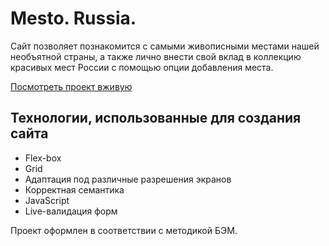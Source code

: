 
# Mesto. Russia.

Сайт позволяет познакомится с самыми живописными местами нашей необъятной страны, а также лично внести свой вклад
в коллекцию красивых мест России с помощью опции добавления
места.

[Посмотреть проект вживую](https://alexmrgt.github.io/mesto/)

## Технологии, использованные для создания сайта

  - Flex-box
  - Grid
  - Адаптация под различные разрешения экранов
  - Корректная семантика
  - JavaScript
  - Live-валидация форм

Проект оформлен в соответствии с методикой БЭМ.

